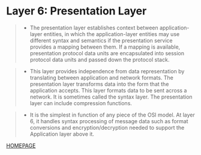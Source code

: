 # Layer 6: Presentation Layer

> - The presentation layer establishes context between application-layer entities, in which the application-layer entities may use different syntax and semantics if the presentation service provides a mapping between them. If a mapping is available, presentation protocol data units are encapsulated into session protocol data units and passed down the protocol stack.

> - This layer provides independence from data representation by translating between application and network formats. The presentation layer transforms data into the form that the application accepts. This layer formats data to be sent across a network. It is sometimes called the syntax layer. The presentation layer can include compression functions.

> - It is the simplest in function of any piece of the OSI model. At layer 6, it handles syntax processing of message data such as format conversions and encryption/decryption needed to support the Application layer above it.

[HOMEPAGE](README.md)
